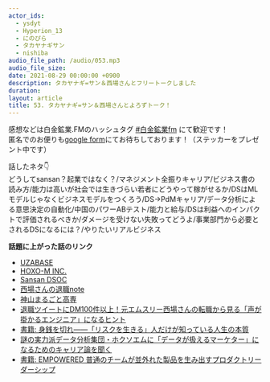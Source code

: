 ```yaml
---
actor_ids:
  - ysdyt
  - Hyperion_13
  - にのぴら
  - タカヤナギサン
  - nishiba
audio_file_path: /audio/053.mp3
audio_file_size: 
date: 2021-08-29 00:00:00 +0900
description: タカヤナギ=サン＆西場さんとフリートークしました
duration: 
layout: article
title: 53. タカヤナギ=サン＆西場さんとよろずトーク！
---
```


感想などは白金鉱業.FMのハッシュタグ [#白金鉱業fm](https://twitter.com/search?q=%23%E7%99%BD%E9%87%91%E9%89%B1%E6%A5%ADfm&src=typed_query) にて歓迎です！  
匿名でのお便りも[google form](https://forms.gle/pRVNhjrhk8F88T228)にてお待ちしております！（ステッカーをプレゼント中です）  

話したネタ👇  
どうしてsansan？起業ではなく？/マネジメント全振りキャリア/ビジネス書の読み方/能力は高いが社会では生きづらい若者にどうやって稼がせるか/DSはMLモデルじゃなくビジネスモデルをつくろう/DS→PdMキャリア/データ分析による意思決定の自動化/中国のパワーABテスト/能力と給与/DSは利益へのインパクトで評価されるべきか/ダメージを受けない失敗ってどうよ/事業部門から必要とされるDSになるには？/やりたいリアルビジネス  

**話題に上がった話のリンク**

- [UZABASE](https://www.uzabase.com/jp/)
- [HOXO-M INC.](https://hoxo-m.com/)
- [Sansan DSOC](https://sansan-dsoc.com/)
- [西場さんの退職note](https://note.com/nishiba/n/na0df3d8930c7)
- [神山まるごと高専](https://kamiyama-marugoto.com/about/)
- [退職ツイートにDM100件以上！元エムスリー西場さんの転職から見る「声が掛かるエンジニア」になるヒント](https://type.jp/et/feature/17102/)
- [書籍: 身銭を切れ――「リスクを生きる」人だけが知っている人生の本質](https://amzn.to/3iJO5G6)
- [謎の実力派データ分析集団・ホクソエムに「データが扱えるマーケター」になるためのキャリア論を聞く](https://manamina.valuesccg.com/articles/1009)
- [書籍: EMPOWERED 普通のチームが並外れた製品を生み出すプロダクトリーダーシップ](https://amzn.to/3kBPr5u)
